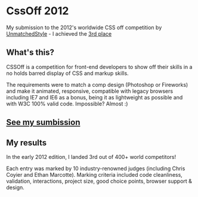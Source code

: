 # CssOff 2012

My submission to the 2012's worldwide CSS off competition by [UnmatchedStyle](http://unmatchedstyle.com/) - I achieved the [3rd place](http://unmatchedstyle.com/news/cssoff-winners-2012.php)

## What's this?

CSSOff is a competition for front-end developers to show off their skills in a no holds barred display of CSS and markup skills.

The requirements were to match a comp design (Photoshop or Fireworks) and make it animated, responsive, compatible with legacy browsers including IE7 and IE6 as a bonus, being it as lightweight as possible and with W3C 100% valid code. Impossible? Almost :) 

## [See my sumbission](https://verlok.github.io/cssOff2012/)

## My results

In the early 2012 edition, I landed 3rd out of 400+ world competitors!

Each entry was marked by 10 industry-renowned judges (including Chris Coyier and Ethan Marcotte). Marking criteria included code cleanliness, validation, interactions, project size, good choice points, browser support & design.
